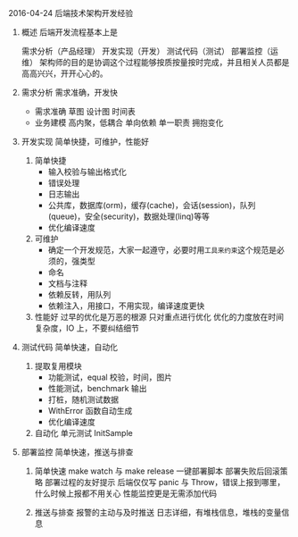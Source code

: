 2016-04-24 后端技术架构开发经验

1. 概述
   后端开发流程基本上是

   需求分析（产品经理）
   开发实现（开发）
   测试代码（测试）
   部署监控（运维）
   架构师的目的是协调这个过程能够按质按量按时完成，并且相关人员都是高高兴兴，开开心心的。

2. 需求分析
   需求准确，开发快

   - 需求准确
     草图
     设计图
     时间表
   - 业务建模
     高内聚，低耦合
     单向依赖
     单一职责
     拥抱变化

3. 开发实现
   简单快捷，可维护，性能好

   1. 简单快捷
      - 输入校验与输出格式化
      - 错误处理
      - 日志输出
      - 公共库，数据库(orm)，缓存(cache)，会话(session)，队列(queue)，安全(security)，数据处理(linq)等等
      - 优化编译速度
   2. 可维护
      - 确定一个开发规范，大家一起遵守，必要时用`工具来约束`这个规范是必须的，强类型
      - 命名
      - 文档与注释
      - 依赖反转，用队列
      - 依赖注入，用接口，不用实现，编译速度更快
   3. 性能好
      过早的优化是万恶的根源
      只对重点进行优化
      优化的力度放在时间复杂度，IO 上，不要纠结细节

4. 测试代码
   简单快速，自动化

   1. 提取复用模块
      - 功能测试，equal 校验，时间，图片
      - 性能测试，benchmark 输出
      - 打桩，随机测试数据
      - WithError 函数自动生成
      - 优化编译速度
   2. 自动化
      单元测试 InitSample

5. 部署监控
   简单快速，推送与排查

   1. 简单快速
      make watch 与 make release 一键部署脚本 部署失败后回滚策略 部署过程的友好提示 后端仅仅写 panic 与 Throw，错误上报到哪里，什么时候上报都不用关心 性能监控更是无需添加代码

   2. 推送与排查
      报警的主动与及时推送 日志详细，有堆栈信息，堆栈的变量信息
